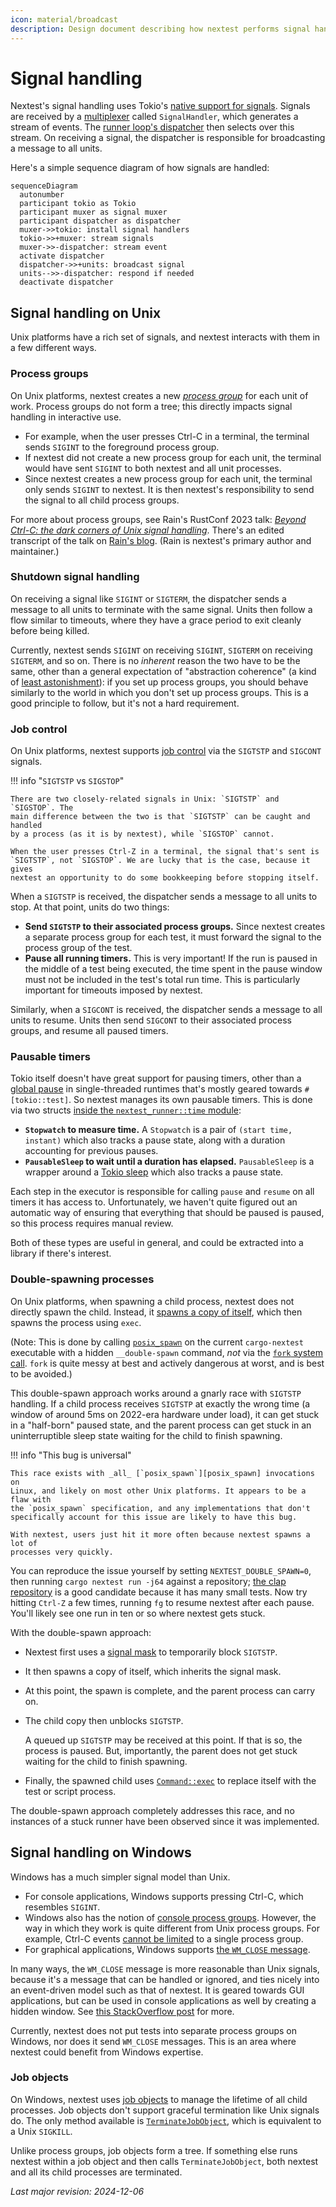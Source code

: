 ```yaml
---
icon: material/broadcast
description: Design document describing how nextest performs signal handling
---
```


# Signal handling

Nextest's signal handling uses Tokio's [native support for signals]. Signals are
received by a [multiplexer] called `SignalHandler`, which generates a stream of
events. The [runner loop's dispatcher] then selects over this stream. On receiving a signal, the
dispatcher is responsible for broadcasting a message to all units.

[native support for signals]: https://docs.rs/tokio/latest/tokio/signal/index.html
[multiplexer]: https://docs.rs/nextest-runner/latest/nextest_runner/signal/index.html
[runner loop's dispatcher]: runner-loop.md#dispatcher

Here's a simple sequence diagram of how signals are handled:

``` mermaid
sequenceDiagram
  autonumber
  participant tokio as Tokio
  participant muxer as signal muxer
  participant dispatcher as dispatcher
  muxer->>tokio: install signal handlers
  tokio->>+muxer: stream signals
  muxer->>-dispatcher: stream event
  activate dispatcher
  dispatcher->>+units: broadcast signal
  units-->>-dispatcher: respond if needed
  deactivate dispatcher
```

## Signal handling on Unix

Unix platforms have a rich set of signals, and nextest interacts with them in a
few different ways.

### Process groups

On Unix platforms, nextest creates a new [_process group_] for each unit of
work. Process groups do not form a tree; this directly impacts signal handling
in interactive use.

* For example, when the user presses Ctrl-C in a terminal, the terminal sends
  `SIGINT` to the foreground process group.
* If nextest did not create a new process group for each unit, the terminal would
  have sent `SIGINT` to both nextest and all unit processes.
* Since nextest creates a new process group for each unit, the terminal only
  sends `SIGINT` to nextest. It is then nextest's responsibility to send the signal
  to all child process groups.

For more about process groups, see Rain's RustConf 2023 talk: [_Beyond Ctrl-C:
the dark corners of Unix signal handling_][rustconf-talk]. There's an edited
transcript of the talk on [Rain's
blog](https://sunshowers.io/posts/beyond-ctrl-c-signals/). (Rain is nextest's
primary author and maintainer.)

[rustconf-talk]: https://www.youtube.com/watch?v=zhbkp_Fzqoo
[_process group_]: https://en.wikipedia.org/wiki/Process_group

### Shutdown signal handling

On receiving a signal like `SIGINT` or `SIGTERM`, the dispatcher sends a message
to all units to terminate with the same signal. Units then follow a flow similar
to timeouts, where they have a grace period to exit cleanly before being killed.

Currently, nextest sends `SIGINT` on receiving `SIGINT`, `SIGTERM` on receiving
`SIGTERM`, and so on. There is no _inherent_ reason the two have to be the same,
other than a general expectation of "abstraction coherence" (a kind of [least
astonishment]): if you set up process groups, you should behave similarly to the
world in which you don't set up process groups. This is a good principle to
follow, but it's not a hard requirement.

[least astonishment]: https://en.wikipedia.org/wiki/Principle_of_least_astonishment

### Job control

On Unix platforms, nextest supports [job control] via the `SIGTSTP` and `SIGCONT`
signals.

[job control]: https://en.wikipedia.org/wiki/Job_control_(Unix)

!!! info "`SIGTSTP` vs `SIGSTOP`"

    There are two closely-related signals in Unix: `SIGTSTP` and `SIGSTOP`. The
    main difference between the two is that `SIGTSTP` can be caught and handled
    by a process (as it is by nextest), while `SIGSTOP` cannot.

    When the user presses Ctrl-Z in a terminal, the signal that's sent is
    `SIGTSTP`, not `SIGSTOP`. We are lucky that is the case, because it gives
    nextest an opportunity to do some bookkeeping before stopping itself.

When a `SIGTSTP` is received, the dispatcher sends a message to all units to stop.
At that point, units do two things:

* **Send `SIGTSTP` to their associated process groups.** Since nextest creates
  a separate process group for each test, it must forward the signal to the
  process group of the test.
* **Pause all running timers.** This is very important! If the run is paused
  in the middle of a test being executed, the time spent in the pause window
  must not be included in the test's total run time. This is particularly important
  for timeouts imposed by nextest.

Similarly, when a `SIGCONT` is received, the dispatcher sends a message to all
units to resume. Units then send `SIGCONT` to their associated process groups,
and resume all paused timers.

### Pausable timers

Tokio itself doesn't have great support for pausing timers, other than a [global
pause](https://docs.rs/tokio/latest/tokio/time/fn.pause.html) in single-threaded
runtimes that's mostly geared towards `#[tokio::test]`. So nextest manages its
own pausable timers. This is done via two structs [inside the
`nextest_runner::time` module](https://github.com/nextest-rs/nextest/tree/main/nextest-runner/src/time):

* **`Stopwatch` to measure time.** A `Stopwatch` is a pair of `(start time, instant)` which also tracks a pause
  state, along with a duration accounting for previous pauses.
* **`PausableSleep` to wait until a duration has elapsed.**
  `PausableSleep` is a wrapper around a [Tokio sleep] which also tracks a pause
  state.

Each step in the executor is responsible for calling `pause` and `resume` on all
timers it has access to. Unfortunately, we haven't quite figured out an automatic
way of ensuring that everything that should be paused is paused, so this process
requires manual review.

Both of these types are useful in general, and could be extracted into a library
if there's interest.

[Tokio sleep]: https://docs.rs/tokio/latest/tokio/time/fn.sleep.html

### Double-spawning processes

On Unix platforms, when spawning a child process, nextest does not directly
spawn the child. Instead, it [spawns a copy of itself], which then spawns the
process using `exec`.

[spawns a copy of itself]: https://docs.rs/nextest-runner/latest/nextest_runner/double_spawn/index.html

(Note: This is done by calling [`posix_spawn`][posix_spawn] on the current
`cargo-nextest` executable with a hidden `__double-spawn` command, _not_
via the [`fork` system call][fork-syscall]. `fork` is quite messy at best
and actively dangerous at worst, and is best to be avoided.)

[fork-syscall]: https://en.wikipedia.org/wiki/Fork_(system_call)

This double-spawn approach works around a gnarly race with `SIGTSTP` handling.
If a child process receives `SIGTSTP` at exactly the wrong time (a window of
around 5ms on 2022-era hardware under load), it can get stuck in a "half-born"
paused state, and the parent process can get stuck in an uninterruptible sleep
state waiting for the child to finish spawning.

!!! info "This bug is universal"

    This race exists with _all_ [`posix_spawn`][posix_spawn] invocations on
    Linux, and likely on most other Unix platforms. It appears to be a flaw with
    the `posix_spawn` specification, and any implementations that don't
    specifically account for this issue are likely to have this bug.

    With nextest, users just hit it more often because nextest spawns a lot of
    processes very quickly.

[posix_spawn]: https://pubs.opengroup.org/onlinepubs/9699919799/functions/posix_spawn.html

You can reproduce the issue yourself by setting `NEXTEST_DOUBLE_SPAWN=0`, then
running `cargo nextest run -j64` against a repository; [the clap
repository] is a good candidate because it has many small tests. Now try hitting `Ctrl-Z` a few times, running
`fg` to resume nextest after each pause. You'll likely see one run in ten or so
where nextest gets stuck.

With the double-spawn approach:

* Nextest first uses a [signal mask] to temporarily block `SIGTSTP`.
* It then spawns a copy of itself, which inherits the signal mask.
* At this point, the spawn is complete, and the parent process can carry on.
* The child copy then unblocks `SIGTSTP`.

  A queued up `SIGTSTP` may be received at this point. If that is so, the process
  is paused. But, importantly, the parent does not get stuck waiting for the child to finish spawning.
* Finally, the spawned child uses [`Command::exec`](https://doc.rust-lang.org/std/os/unix/process/trait.CommandExt.html#tymethod.exec)
  to replace itself with the test or script process.

The double-spawn approach completely addresses this race, and no instances of a
stuck runner have been observed since it was implemented.

[the clap repository]: https://github.com/clap-rs/clap
[signal mask]: https://www.gnu.org/software/libc/manual/html_node/Process-Signal-Mask.html

## Signal handling on Windows

Windows has a much simpler signal model than Unix.

* For console applications, Windows supports pressing Ctrl-C, which resembles `SIGINT`.
* Windows also has the notion of [console process groups]. However, the way in which
  they work is quite different from Unix process groups. For example, Ctrl-C events
  [cannot be limited] to a single process group.
* For graphical applications, Windows supports [the `WM_CLOSE` message](https://learn.microsoft.com/en-us/windows/win32/winmsg/wm-close).

In many ways, the `WM_CLOSE` message is more reasonable than Unix signals,
because it's a message that can be handled or ignored, and ties nicely into an
event-driven model such as that of nextest. It is geared towards GUI
applications, but can be used in console applications as well by creating a
hidden window. See [this StackOverflow
post](https://stackoverflow.com/questions/8698881/intercept-wm-close-for-cleanup-operations)
for more.

Currently, nextest does not put tests into separate process groups on Windows,
nor does it send `WM_CLOSE` messages. This is an area where nextest could
benefit from Windows expertise.

[console process groups]: https://docs.microsoft.com/en-us/windows/console/console-process-groups
[cannot be limited]: https://learn.microsoft.com/en-us/windows/console/generateconsolectrlevent

### Job objects

On Windows, nextest uses [job objects] to manage the lifetime of all child
processes. Job objects don't support graceful termination like Unix signals do.
The only method available is [`TerminateJobObject`][terminate-job-object], which
is equivalent to a Unix `SIGKILL`.

Unlike process groups, job objects form a tree. If something else runs nextest
within a job object and then calls `TerminateJobObject`, both nextest and all
its child processes are terminated.

[job objects]: https://learn.microsoft.com/en-us/windows/win32/procthread/job-objects
[terminate-job-object]: https://docs.microsoft.com/en-us/windows/win32/api/jobapi2/nf-jobapi2-terminatejobobject

_Last major revision: 2024-12-06_
